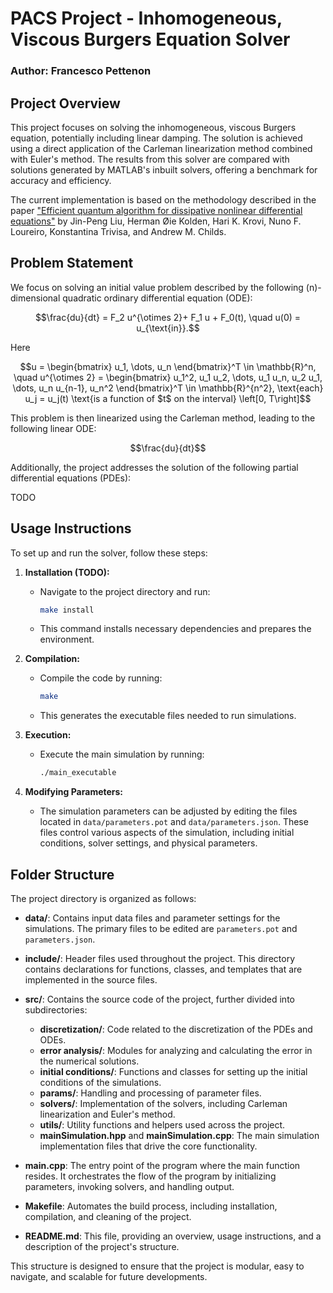 # PACS Project - Inhomogeneous, Viscous Burgers Equation Solver

### Author: Francesco Pettenon

## Project Overview

This project focuses on solving the inhomogeneous, viscous Burgers equation, potentially including linear damping. The solution is achieved using a direct application of the Carleman linearization method combined with Euler's method. The results from this solver are compared with solutions generated by MATLAB's inbuilt solvers, offering a benchmark for accuracy and efficiency.

The current implementation is based on the methodology described in the paper ["Efficient quantum algorithm for dissipative nonlinear differential equations"](https://arxiv.org/abs/2011.03185) by Jin-Peng Liu, Herman Øie Kolden, Hari K. Krovi, Nuno F. Loureiro, Konstantina Trivisa, and Andrew M. Childs.

## Problem Statement

We focus on solving an initial value problem described by the following \(n\)-dimensional quadratic ordinary differential equation (ODE):

```math
\frac{du}{dt} = F_2 u^{\otimes 2}+ F_1 u + F_0(t), \quad u(0) = u_{\text{in}}.
```
Here

```math
u = \begin{bmatrix} u_1, \dots, u_n \end{bmatrix}^T \in \mathbb{R}^n, \quad u^{\otimes 2} = \begin{bmatrix} u_1^2, u_1 u_2, \dots, u_1 u_n, u_2 u_1, \dots, u_n u_{n-1}, u_n^2 \end{bmatrix}^T \in \mathbb{R}^{n^2}, \text{each} u_j = u_j(t) \text{is a function of $t$ on the interval} \left[0, T\right]
```


```math
```

```math
```


This problem is then linearized using the Carleman method, leading to the following linear ODE:

```math
\frac{du}{dt}
```

Additionally, the project addresses the solution of the following partial differential equations (PDEs):

TODO

## Usage Instructions

To set up and run the solver, follow these steps:

1. **Installation (TODO):** 
   - Navigate to the project directory and run:
     ```bash
     make install
     ```
   - This command installs necessary dependencies and prepares the environment.

2. **Compilation:**
   - Compile the code by running:
     ```bash
     make
     ```
   - This generates the executable files needed to run simulations.

3. **Execution:**
   - Execute the main simulation by running:
     ```bash
     ./main_executable
     ```

4. **Modifying Parameters:**
   - The simulation parameters can be adjusted by editing the files located in `data/parameters.pot` and `data/parameters.json`. These files control various aspects of the simulation, including initial conditions, solver settings, and physical parameters.

## Folder Structure

The project directory is organized as follows:

- **data/**: Contains input data files and parameter settings for the simulations. The primary files to be edited are `parameters.pot` and `parameters.json`.

- **include/**: Header files used throughout the project. This directory contains declarations for functions, classes, and templates that are implemented in the source files.

- **src/**: Contains the source code of the project, further divided into subdirectories:
  - **discretization/**: Code related to the discretization of the PDEs and ODEs.
  - **error analysis/**: Modules for analyzing and calculating the error in the numerical solutions.
  - **initial conditions/**: Functions and classes for setting up the initial conditions of the simulations.
  - **params/**: Handling and processing of parameter files.
  - **solvers/**: Implementation of the solvers, including Carleman linearization and Euler's method.
  - **utils/**: Utility functions and helpers used across the project.
  - **mainSimulation.hpp** and **mainSimulation.cpp**: The main simulation implementation files that drive the core functionality.

- **main.cpp**: The entry point of the program where the main function resides. It orchestrates the flow of the program by initializing parameters, invoking solvers, and handling output.

- **Makefile**: Automates the build process, including installation, compilation, and cleaning of the project.

- **README.md**: This file, providing an overview, usage instructions, and a description of the project's structure.

This structure is designed to ensure that the project is modular, easy to navigate, and scalable for future developments.
